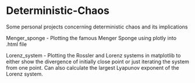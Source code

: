 # Deterministic-Chaos
Some personal projects concerning deterministic chaos and its implications

Menger_sponge - Plotting the famous Menger Sponge using plotly into .html file

Lorenz_system - Plotting the Rossler and Lorenz systems in matplotlib to either show the divergence of initially close point or just iterating the system from one point.  Can also calculate the largest Lyapunov exponent of the Lorenz system. 
